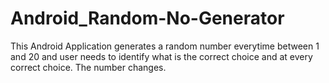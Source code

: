# Android_Random-No-Generator
This Android Application generates a random number everytime between 1 and 20 and user needs to identify what is the correct choice and at every correct choice. The number changes.
  
  
